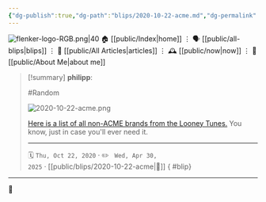 ```yaml
---
{"dg-publish":true,"dg-path":"blips/2020-10-22-acme.md","dg-permalink":"2020/10/22/acme/","permalink":"/2020/10/22/acme/","title":"philipp @ 2020-10-22","created":"2020-10-22T00:00:00","updated":"2025-04-30T22:27:35"}
---
```



<div class="transclusion internal-embed is-loaded"><div class="markdown-embed">




![flenker-logo-RGB.png|40](/img/user/attachments/flenker-logo-RGB.png)
🏠 [[public/Index\|home]]  ⋮ 🗣️ [[public/all-blips\|blips]] ⋮  📝 [[public/All Articles\|articles]]  ⋮ 🕰️ [[public/now\|now]] ⋮ 🪪 [[public/About Me\|about me]]


</div></div>


> [!summary] **philipp**:
>
> #Random
>
> ![2020-10-22-acme.png](/img/user/attachments/2020-10-22-acme.png)
>
> [Here is a list of all non-ACME brands from the Looney
> Tunes.](https://scifi.stackexchange.com/questions/204999/does-any-looney-tunes-character-ever-use-any-fictional-brand-name-product-that-i)
> You know, just in case you'll ever need it.
> - - -
>
> 🗓️ <code>Thu, Oct 22, 2020</code>  · ✏️ <code> Wed, Apr 30, 2025</code>  · [[public/blips/2020-10-22-acme\|🔗]]
{ #blip}


- - -

 👾
